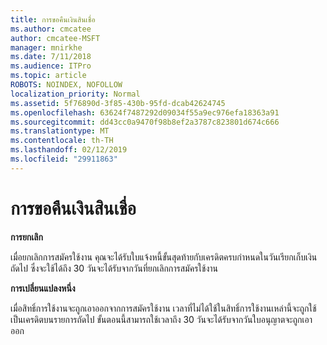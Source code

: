 ```yaml
---
title: การขอคืนเงินสินเชื่อ
ms.author: cmcatee
author: cmcatee-MSFT
manager: mnirkhe
ms.date: 7/11/2018
ms.audience: ITPro
ms.topic: article
ROBOTS: NOINDEX, NOFOLLOW
localization_priority: Normal
ms.assetid: 5f76890d-3f85-430b-95fd-dcab42624745
ms.openlocfilehash: 63624f7487292d09034f55a9ec976efa18363a91
ms.sourcegitcommit: dd43cc0a9470f98b8ef2a3787c823801d674c666
ms.translationtype: MT
ms.contentlocale: th-TH
ms.lasthandoff: 02/12/2019
ms.locfileid: "29911863"
---
```

# <a name="creditrefund"></a>การขอคืนเงินสินเชื่อ

 **การยกเลิก**
  
เมื่อยกเลิกการสมัครใช้งาน คุณจะได้รับใบแจ้งหนี้ขั้นสุดท้ายกับเครดิตครบกำหนดในวันเรียกเก็บเงินถัดไป ซึ่งจะใช้ได้ถึง 30 วันจะได้รับจากวันที่ยกเลิกการสมัครใช้งาน
  
 **การเปลี่ยนแปลงหนึ่ง**
  
เมื่อสิทธิ์การใช้งานจะถูกเอาออกจากการสมัครใช้งาน เวลาที่ไม่ได้ใช้ในสิทธิ์การใช้งานเหล่านี้จะถูกใช้เป็นเครดิตบนรายการถัดไป ขั้นตอนนี้สามารถใช้เวลาถึง 30 วันจะได้รับจากวันใบอนุญาตจะถูกเอาออก
  

